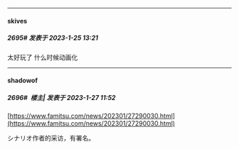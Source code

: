 

*****

####  skives  
##### 2695#       发表于 2023-1-25 13:21

太好玩了 什么时候动画化



*****

####  shadowof  
##### 2696#         楼主| 发表于 2023-1-27 11:52

[https://www.famitsu.com/news/202301/27290030.html](https://www.famitsu.com/news/202301/27290030.html)

シナリオ作者的采访，有署名。

